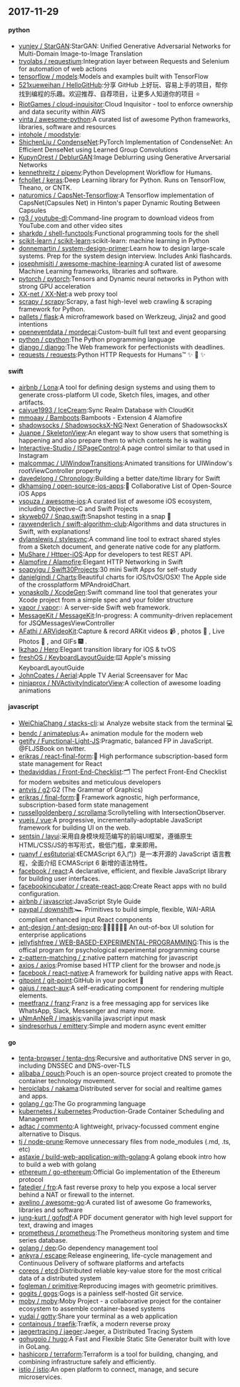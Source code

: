 ## 2017-11-29

#### python
* [yunjey / StarGAN](https://github.com/yunjey/StarGAN):StarGAN: Unified Generative Adversarial Networks for Multi-Domain Image-to-Image Translation
* [tryolabs / requestium](https://github.com/tryolabs/requestium):Integration layer between Requests and Selenium for automation of web actions
* [tensorflow / models](https://github.com/tensorflow/models):Models and examples built with TensorFlow
* [521xueweihan / HelloGitHub](https://github.com/521xueweihan/HelloGitHub):分享 GitHub 上好玩、容易上手的项目，帮你找到编程的乐趣。欢迎推荐、自荐项目，让更多人知道你的项目 ⭐️
* [RiotGames / cloud-inquisitor](https://github.com/RiotGames/cloud-inquisitor):Cloud Inquisitor - tool to enforce ownership and data security within AWS
* [vinta / awesome-python](https://github.com/vinta/awesome-python):A curated list of awesome Python frameworks, libraries, software and resources
* [intohole / moodstyle](https://github.com/intohole/moodstyle):
* [ShichenLiu / CondenseNet](https://github.com/ShichenLiu/CondenseNet):PyTorch Implementation of CondenseNet: An Efficient DenseNet using Learned Group Convolutions
* [KupynOrest / DeblurGAN](https://github.com/KupynOrest/DeblurGAN):Image Deblurring using Generative Arversarial Networks
* [kennethreitz / pipenv](https://github.com/kennethreitz/pipenv):Python Development Workflow for Humans.
* [fchollet / keras](https://github.com/fchollet/keras):Deep Learning library for Python. Runs on TensorFlow, Theano, or CNTK.
* [naturomics / CapsNet-Tensorflow](https://github.com/naturomics/CapsNet-Tensorflow):A Tensorflow implementation of CapsNet(Capsules Net) in Hinton's paper Dynamic Routing Between Capsules
* [rg3 / youtube-dl](https://github.com/rg3/youtube-dl):Command-line program to download videos from YouTube.com and other video sites
* [sharkdp / shell-functools](https://github.com/sharkdp/shell-functools):Functional programming tools for the shell
* [scikit-learn / scikit-learn](https://github.com/scikit-learn/scikit-learn):scikit-learn: machine learning in Python
* [donnemartin / system-design-primer](https://github.com/donnemartin/system-design-primer):Learn how to design large-scale systems. Prep for the system design interview. Includes Anki flashcards.
* [josephmisiti / awesome-machine-learning](https://github.com/josephmisiti/awesome-machine-learning):A curated list of awesome Machine Learning frameworks, libraries and software.
* [pytorch / pytorch](https://github.com/pytorch/pytorch):Tensors and Dynamic neural networks in Python with strong GPU acceleration
* [XX-net / XX-Net](https://github.com/XX-net/XX-Net):a web proxy tool
* [scrapy / scrapy](https://github.com/scrapy/scrapy):Scrapy, a fast high-level web crawling & scraping framework for Python.
* [pallets / flask](https://github.com/pallets/flask):A microframework based on Werkzeug, Jinja2 and good intentions
* [openeventdata / mordecai](https://github.com/openeventdata/mordecai):Custom-built full text and event geoparsing
* [python / cpython](https://github.com/python/cpython):The Python programming language
* [django / django](https://github.com/django/django):The Web framework for perfectionists with deadlines.
* [requests / requests](https://github.com/requests/requests):Python HTTP Requests for Humans™ ✨ 🍰 ✨

#### swift
* [airbnb / Lona](https://github.com/airbnb/Lona):A tool for defining design systems and using them to generate cross-platform UI code, Sketch files, images, and other artifacts.
* [caiyue1993 / IceCream](https://github.com/caiyue1993/IceCream):Sync Realm Database with CloudKit
* [mmoaay / Bamboots](https://github.com/mmoaay/Bamboots):Bamboots - Extension 4 Alamofire
* [shadowsocks / ShadowsocksX-NG](https://github.com/shadowsocks/ShadowsocksX-NG):Next Generation of ShadowsocksX
* [Juanpe / SkeletonView](https://github.com/Juanpe/SkeletonView):An elegant way to show users that something is happening and also prepare them to which contents he is waiting
* [Interactive-Studio / ISPageControl](https://github.com/Interactive-Studio/ISPageControl):A page control similar to that used in Instagram
* [malcommac / UIWindowTransitions](https://github.com/malcommac/UIWindowTransitions):Animated transitions for UIWindow's rootViewController property
* [davedelong / Chronology](https://github.com/davedelong/Chronology):Building a better date/time library for Swift
* [dkhamsing / open-source-ios-apps](https://github.com/dkhamsing/open-source-ios-apps):📱 Collaborative List of Open-Source iOS Apps
* [vsouza / awesome-ios](https://github.com/vsouza/awesome-ios):A curated list of awesome iOS ecosystem, including Objective-C and Swift Projects
* [skyweb07 / Snap.swift](https://github.com/skyweb07/Snap.swift):Snapshot testing in a snap 🎨
* [raywenderlich / swift-algorithm-club](https://github.com/raywenderlich/swift-algorithm-club):Algorithms and data structures in Swift, with explanations!
* [dylanslewis / stylesync](https://github.com/dylanslewis/stylesync):A command line tool to extract shared styles from a Sketch document, and generate native code for any platform.
* [MuShare / Httper-iOS](https://github.com/MuShare/Httper-iOS):App for developers to test REST API.
* [Alamofire / Alamofire](https://github.com/Alamofire/Alamofire):Elegant HTTP Networking in Swift
* [soapyigu / Swift30Projects](https://github.com/soapyigu/Swift30Projects):30 mini Swift Apps for self-study
* [danielgindi / Charts](https://github.com/danielgindi/Charts):Beautiful charts for iOS/tvOS/OSX! The Apple side of the crossplatform MPAndroidChart.
* [yonaskolb / XcodeGen](https://github.com/yonaskolb/XcodeGen):Swift command line tool that generates your Xcode project from a simple spec and your folder structure
* [vapor / vapor](https://github.com/vapor/vapor):💧 A server-side Swift web framework.
* [MessageKit / MessageKit](https://github.com/MessageKit/MessageKit):In-progress: A community-driven replacement for JSQMessagesViewController
* [AFathi / ARVideoKit](https://github.com/AFathi/ARVideoKit):Capture & record ARKit videos 📹 , photos 🌄 , Live Photos 🎇 , and GIFs 🎆 .
* [lkzhao / Hero](https://github.com/lkzhao/Hero):Elegant transition library for iOS & tvOS
* [freshOS / KeyboardLayoutGuide](https://github.com/freshOS/KeyboardLayoutGuide):⌨️ Apple's missing KeyboardLayoutGuide
* [JohnCoates / Aerial](https://github.com/JohnCoates/Aerial):Apple TV Aerial Screensaver for Mac
* [ninjaprox / NVActivityIndicatorView](https://github.com/ninjaprox/NVActivityIndicatorView):A collection of awesome loading animations

#### javascript
* [WeiChiaChang / stacks-cli](https://github.com/WeiChiaChang/stacks-cli):📊 Analyze website stack from the terminal 💻
* [bendc / animateplus](https://github.com/bendc/animateplus):A+ animation module for the modern web
* [getify / Functional-Light-JS](https://github.com/getify/Functional-Light-JS):Pragmatic, balanced FP in JavaScript. @FLJSBook on twitter.
* [erikras / react-final-form](https://github.com/erikras/react-final-form):🏁 High performance subscription-based form state management for React
* [thedaviddias / Front-End-Checklist](https://github.com/thedaviddias/Front-End-Checklist):🗂 The perfect Front-End Checklist for modern websites and meticulous developers
* [antvis / g2](https://github.com/antvis/g2):G2 (The Grammar of Graphics)
* [erikras / final-form](https://github.com/erikras/final-form):🏁 Framework agnostic, high performance, subscription-based form state management
* [russellgoldenberg / scrollama](https://github.com/russellgoldenberg/scrollama):Scrollytelling with IntersectionObserver.
* [vuejs / vue](https://github.com/vuejs/vue):A progressive, incrementally-adoptable JavaScript framework for building UI on the web.
* [sentsin / layui](https://github.com/sentsin/layui):采用自身模块规范编写的前端UI框架，遵循原生HTML/CSS/JS的书写形式，极低门槛，拿来即用。
* [ruanyf / es6tutorial](https://github.com/ruanyf/es6tutorial):《ECMAScript 6入门》是一本开源的 JavaScript 语言教程，全面介绍 ECMAScript 6 新增的语法特性。
* [facebook / react](https://github.com/facebook/react):A declarative, efficient, and flexible JavaScript library for building user interfaces.
* [facebookincubator / create-react-app](https://github.com/facebookincubator/create-react-app):Create React apps with no build configuration.
* [airbnb / javascript](https://github.com/airbnb/javascript):JavaScript Style Guide
* [paypal / downshift](https://github.com/paypal/downshift):🏎 Primitives to build simple, flexible, WAI-ARIA compliant enhanced input React components
* [ant-design / ant-design-pro](https://github.com/ant-design/ant-design-pro):👨🏻‍💻👩🏻‍💻 An out-of-box UI solution for enterprise applications
* [jellyfishfree / WEB-BASED-EXPERIMENTAL-PROGRAMMING](https://github.com/jellyfishfree/WEB-BASED-EXPERIMENTAL-PROGRAMMING):This is the offical program for psychological experimental programming course
* [z-pattern-matching / z](https://github.com/z-pattern-matching/z):native pattern matching for javascript
* [axios / axios](https://github.com/axios/axios):Promise based HTTP client for the browser and node.js
* [facebook / react-native](https://github.com/facebook/react-native):A framework for building native apps with React.
* [gitpoint / git-point](https://github.com/gitpoint/git-point):GitHub in your pocket 📱
* [gajus / react-aux](https://github.com/gajus/react-aux):A self-eradicating component for rendering multiple elements.
* [meetfranz / franz](https://github.com/meetfranz/franz):Franz is a free messaging app for services like WhatsApp, Slack, Messenger and many more.
* [uNmAnNeR / imaskjs](https://github.com/uNmAnNeR/imaskjs):vanilla javascript input mask
* [sindresorhus / emittery](https://github.com/sindresorhus/emittery):Simple and modern async event emitter

#### go
* [tenta-browser / tenta-dns](https://github.com/tenta-browser/tenta-dns):Recursive and authoritative DNS server in go, including DNSSEC and DNS-over-TLS
* [alibaba / pouch](https://github.com/alibaba/pouch):Pouch is an open-source project created to promote the container technology movement.
* [heroiclabs / nakama](https://github.com/heroiclabs/nakama):Distributed server for social and realtime games and apps.
* [golang / go](https://github.com/golang/go):The Go programming language
* [kubernetes / kubernetes](https://github.com/kubernetes/kubernetes):Production-Grade Container Scheduling and Management
* [adtac / commento](https://github.com/adtac/commento):A lightweight, privacy-focussed comment engine alternative to Disqus.
* [tj / node-prune](https://github.com/tj/node-prune):Remove unnecessary files from node_modules (.md, .ts, etc)
* [astaxie / build-web-application-with-golang](https://github.com/astaxie/build-web-application-with-golang):A golang ebook intro how to build a web with golang
* [ethereum / go-ethereum](https://github.com/ethereum/go-ethereum):Official Go implementation of the Ethereum protocol
* [fatedier / frp](https://github.com/fatedier/frp):A fast reverse proxy to help you expose a local server behind a NAT or firewall to the internet.
* [avelino / awesome-go](https://github.com/avelino/awesome-go):A curated list of awesome Go frameworks, libraries and software
* [jung-kurt / gofpdf](https://github.com/jung-kurt/gofpdf):A PDF document generator with high level support for text, drawing and images
* [prometheus / prometheus](https://github.com/prometheus/prometheus):The Prometheus monitoring system and time series database.
* [golang / dep](https://github.com/golang/dep):Go dependency management tool
* [ankyra / escape](https://github.com/ankyra/escape):Release engineering, life-cycle management and Continuous Delivery of software platforms and artefacts
* [coreos / etcd](https://github.com/coreos/etcd):Distributed reliable key-value store for the most critical data of a distributed system
* [fogleman / primitive](https://github.com/fogleman/primitive):Reproducing images with geometric primitives.
* [gogits / gogs](https://github.com/gogits/gogs):Gogs is a painless self-hosted Git service.
* [moby / moby](https://github.com/moby/moby):Moby Project - a collaborative project for the container ecosystem to assemble container-based systems
* [yudai / gotty](https://github.com/yudai/gotty):Share your terminal as a web application
* [containous / traefik](https://github.com/containous/traefik):Træfik, a modern reverse proxy
* [jaegertracing / jaeger](https://github.com/jaegertracing/jaeger):Jaeger, a Distributed Tracing System
* [gohugoio / hugo](https://github.com/gohugoio/hugo):A Fast and Flexible Static Site Generator built with love in GoLang.
* [hashicorp / terraform](https://github.com/hashicorp/terraform):Terraform is a tool for building, changing, and combining infrastructure safely and efficiently.
* [istio / istio](https://github.com/istio/istio):An open platform to connect, manage, and secure microservices.
